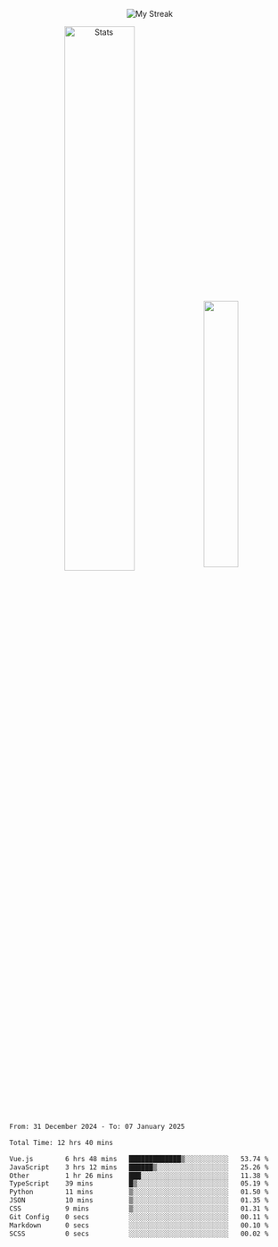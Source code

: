 <p align="center">
<picture>
  <source media="(prefers-color-scheme: dark)" srcset="http://github-readme-streak-stats.herokuapp.com?user=semolik&theme=dark&hide_border=true&background=DD272700">
  <img alt="My Streak" src="http://github-readme-streak-stats.herokuapp.com?user=semolik&hide_border=true">
</picture>
</p>
<div align="center">
  <picture>
    <source media="(prefers-color-scheme: dark)" srcset="https://github-readme-stats.vercel.app/api?username=semolik&show_icons=true&bg_color=DD272700&hide_border=true&theme=dark">
        <img alt="Stats" src="https://github-readme-stats.vercel.app/api?username=semolik&show_icons=true&bg_color=DD272700&hide_border=true" width="50%" >
  </picture>
  <sup>
  <picture>
  <source media="(prefers-color-scheme: dark)" srcset="https://github-readme-stats.vercel.app/api/top-langs/?username=semolik&layout=compact&hide_border=true&bg_color=DD272700&theme=dark">
  <img src="https://github-readme-stats.vercel.app/api/top-langs/?username=semolik&layout=compact&hide_border=true" width="35%" />
  </picture>
  </sup>
</div>
<!--START_SECTION:waka-->

```txt
From: 31 December 2024 - To: 07 January 2025

Total Time: 12 hrs 40 mins

Vue.js        6 hrs 48 mins   █████████████▒░░░░░░░░░░░   53.74 %
JavaScript    3 hrs 12 mins   ██████▒░░░░░░░░░░░░░░░░░░   25.26 %
Other         1 hr 26 mins    ███░░░░░░░░░░░░░░░░░░░░░░   11.38 %
TypeScript    39 mins         █▒░░░░░░░░░░░░░░░░░░░░░░░   05.19 %
Python        11 mins         ▒░░░░░░░░░░░░░░░░░░░░░░░░   01.50 %
JSON          10 mins         ▒░░░░░░░░░░░░░░░░░░░░░░░░   01.35 %
CSS           9 mins          ▒░░░░░░░░░░░░░░░░░░░░░░░░   01.31 %
Git Config    0 secs          ░░░░░░░░░░░░░░░░░░░░░░░░░   00.11 %
Markdown      0 secs          ░░░░░░░░░░░░░░░░░░░░░░░░░   00.10 %
SCSS          0 secs          ░░░░░░░░░░░░░░░░░░░░░░░░░   00.02 %
```

<!--END_SECTION:waka-->

